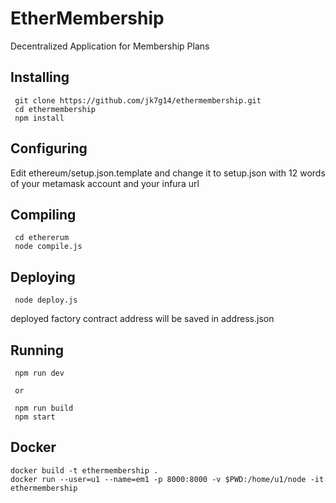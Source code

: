 # EtherMembership

Decentralized Application for Membership Plans

## Installing

```
 git clone https://github.com/jk7g14/ethermembership.git
 cd ethermembership
 npm install
```

## Configuring

Edit ethereum/setup.json.template and change it to setup.json with 12 words of your metamask account and your infura url

## Compiling

```
 cd ethererum
 node compile.js
```

## Deploying

```
 node deploy.js
```
deployed factory contract address will be saved in address.json

## Running

```
 npm run dev

 or 

 npm run build
 npm start
```

## Docker
```
docker build -t ethermembership .
docker run --user=u1 --name=em1 -p 8000:8000 -v $PWD:/home/u1/node -it ethermembership
```


